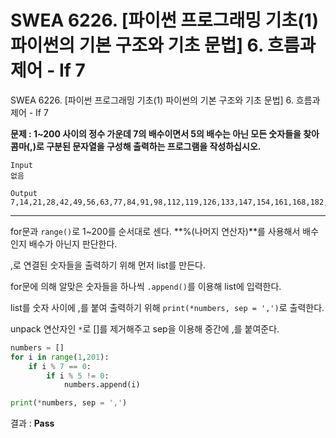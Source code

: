 # SWEA 6226. [파이썬 프로그래밍 기초(1) 파이썬의 기본 구조와 기초 문법] 6. 흐름과 제어 - If 7

SWEA 6226. [파이썬 프로그래밍 기초(1) 파이썬의 기본 구조와 기초 문법] 6. 흐름과 제어 - If 7



**문제 : 1~200 사이의 정수 가운데 7의 배수이면서 5의 배수는 아닌 모든 숫자들을 찾아 콤마(,)로 구분된 문자열을 구성해 출력하는 프로그램을 작성하십시오.**

```
Input
없음

Output
7,14,21,28,42,49,56,63,77,84,91,98,112,119,126,133,147,154,161,168,182,189,196
```

---

for문과 `range()`로 1~200를 순서대로 센다. **%(나머지 연산자)**를 사용해서 배수인지 배수가 아닌지 판단한다.

,로 연결된 숫자들을 출력하기 위해 먼저 list를 만든다.

for문에 의해 알맞은 숫자들을 하나씩 `.append()`를 이용해 list에 입력한다.

list를 숫자 사이에 ,를 붙여 출력하기 위해 `print(*numbers, sep = ',')`로 출력한다.

unpack 연산자인 `*`로 []를 제거해주고 sep을 이용해 중간에 ,를 붙여준다.

```python
numbers = []
for i in range(1,201):
    if i % 7 == 0:
        if i % 5 != 0:
            numbers.append(i)

print(*numbers, sep = ',')
```

결과 : **Pass**